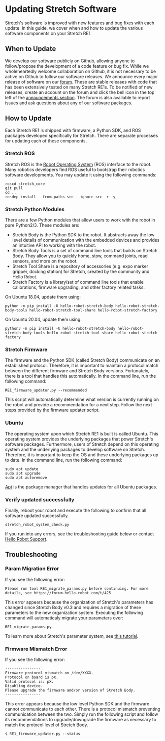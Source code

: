 # Updating Stretch Software

Stretch's software is improved with new features and bug fixes with each update. In this guide, we cover when and how to update the various software components on your Stretch RE1.

## When to Update

We develop our software publicly on Github, allowing anyone to follow/propose the development of a code feature or bug fix. While we wholeheartedly welcome collaboration on Github, it is not necessary to be active on Github to follow our software releases. We announce every major release of software on our [forum](https://forum.hello-robot.com/c/announcements). These are stable releases with code that has been extensively tested on many Stretch RE1s. To be notified of new releases, create an account on the forum and click the bell icon in the top left of the [announcements section](https://forum.hello-robot.com/c/announcements/6). The forum is also available to report issues and ask questions about any of our software packages.

## How to Update

Each Stretch RE1 is shipped with firmware, a Python SDK, and ROS packages developed specifically for Stretch. There are separate processes for updating each of these components.

### Stretch ROS

Stretch ROS is the [Robot Operating System](https://www.ros.org/about-ros/) (ROS) interface to the robot. Many robotics developers find ROS useful to bootstrap their robotics software developments. You may update it using the following commands:

```console
roscd stretch_core
git pull
cd ..
rosdep install --from-paths src --ignore-src -r -y
```

### Stretch Python Modules

There are a few Python modules that allow users to work with the robot in pure Python2/3. These modules are:

 - Stretch Body is the Python SDK to the robot. It abstracts away the low level details of communication with the embedded devices and provides an intuitive API to working with the robot.
 - Stretch Body Tools is a set of command line tools that builds on Stretch Body. They allow you to quickly home, stow, command joints, read sensors, and more on the robot.
 - Stretch Tool Share is a repository of accessories (e.g. expo marker gripper, docking station) for Stretch, created by the community and Hello Robot.
 - Stretch Factory is a library/set of command line tools that enable calibrations, firmware upgrading, and other factory related tasks.

On Ubuntu 18.04, update them using:

```console
python -m pip install -U hello-robot-stretch-body hello-robot-stretch-body-tools hello-robot-stretch-tool-share hello-robot-stretch-factory
```

On Ubuntu 20.04, update them using:

```console
python3 -m pip install -U hello-robot-stretch-body hello-robot-stretch-body-tools hello-robot-stretch-tool-share hello-robot-stretch-factory
```

### Stretch Firmware

The firmware and the Python SDK (called Stretch Body) communicate on an established protocol. Therefore, it is important to maintain a protocol match between the different firmware and Stretch Body versions. Fortunately, there is a tool that handles this automatically. In the command line, run the following command:

```console
RE1_firmware_updater.py --recommended
```

This script will automatically determine what version is currently running on the robot and provide a recommendation for a next step. Follow the next steps provided by the firmware updater script.

### Ubuntu

The operating system upon which Stretch RE1 is built is called Ubuntu. This operating system provides the underlying packages that power Stretch's software packages. Furthermore, users of Stretch depend on this operating system and the underlying packages to develop software on Stretch. Therefore, it is important to keep the OS and these underlying packages up to date. In the command line, run the following command:

```console
sudo apt update
sudo apt upgrade
sudo apt autoremove
```

[Apt](https://en.wikipedia.org/wiki/APT_(software)) is the package manager that handles updates for all Ubuntu packages.

### Verify updated successfully

Finally, reboot your robot and execute the following to confirm that all software updated successfully.

```console
stretch_robot_system_check.py
```

If you run into any errors, see the troubleshooting guide below or contact [Hello Robot Support](https://forum.hello-robot.com).

## Troubleshooting

### Param Migration Error

If you see the following error:

```
Please run tool RE1_migrate_params.py before continuing. For more details, see https://forum.hello-robot.com/t/425
```

This error appears because the organization of Stretch's parameters has changed since Stretch Body v0.3 and requires a migration of these parameters to the new organization system. Executing the following command will automaticaly migrate your parameters over:

```console
RE1_migrate_params.py
```

To learn more about Stretch's parameter system, see [this tutorial](https://docs.hello-robot.com/0.1/parameters_tutorial/).

### Firmware Mismatch Error

If you see the following error:

```
----------------
Firmware protocol mismatch on /dev/XXXX.
Protocol on board is pX.
Valid protocol is: pX.
Disabling device.
Please upgrade the firmware and/or version of Stretch Body.
----------------
```

This error appears because the low level Python SDK and the firmware cannot communicate to each other. There is a protocol mismatch preventing communication between the two. Simply run the following script and follow its recommendations to upgrade/downgrade the firmware as necessary to match the protocol level of Stretch Body.

```console
$ RE1_firmware_updater.py --status
```
